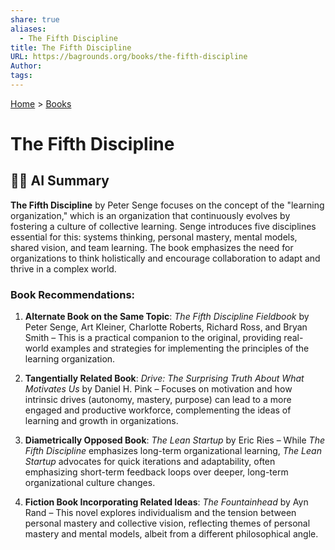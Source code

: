 ```yaml
---  
share: true  
aliases:  
  - The Fifth Discipline  
title: The Fifth Discipline  
URL: https://bagrounds.org/books/the-fifth-discipline  
Author:   
tags:   
---  
```

[Home](../index.md) > [Books](./index.md)  
# The Fifth Discipline  
## 🤖💬 AI Summary  
**The Fifth Discipline** by Peter Senge focuses on the concept of the "learning organization," which is an organization that continuously evolves by fostering a culture of collective learning. Senge introduces five disciplines essential for this: systems thinking, personal mastery, mental models, shared vision, and team learning. The book emphasizes the need for organizations to think holistically and encourage collaboration to adapt and thrive in a complex world.  
  
### Book Recommendations:  
1. **Alternate Book on the Same Topic**: *The Fifth Discipline Fieldbook* by Peter Senge, Art Kleiner, Charlotte Roberts, Richard Ross, and Bryan Smith – This is a practical companion to the original, providing real-world examples and strategies for implementing the principles of the learning organization.  
  
2. **Tangentially Related Book**: *Drive: The Surprising Truth About What Motivates Us* by Daniel H. Pink – Focuses on motivation and how intrinsic drives (autonomy, mastery, purpose) can lead to a more engaged and productive workforce, complementing the ideas of learning and growth in organizations.  
  
3. **Diametrically Opposed Book**: *The Lean Startup* by Eric Ries – While *The Fifth Discipline* emphasizes long-term organizational learning, *The Lean Startup* advocates for quick iterations and adaptability, often emphasizing short-term feedback loops over deeper, long-term organizational culture changes.  
  
4. **Fiction Book Incorporating Related Ideas**: *The Fountainhead* by Ayn Rand – This novel explores individualism and the tension between personal mastery and collective vision, reflecting themes of personal mastery and mental models, albeit from a different philosophical angle.  
